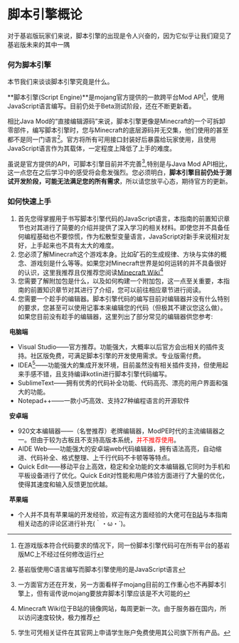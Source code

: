 # 脚本引擎概论

对于基岩版玩家们来说，脚本引擎的出现是令人兴奋的，因为它似乎让我们窥见了基岩版未来的其中一隅

### 何为脚本引擎

本节我们来谈谈脚本引擎究竟是什么。

**脚本引擎(Script Engine)**是mojang官方提供的一款跨平台Mod API[^1]，使用JavaScript语言编写。目前仍处于Beta测试阶段，还在不断更新着。

相比Java Mod的“直接编辑源码”来说，脚本引擎更像是Minecraft的一个可拆卸零部件，编写脚本引擎时，您与Minecraft的底层源码并无交集，他们使用的甚至都不是同一门语言[^2]。官方将所有可用接口封装好后暴露给玩家使用，且使用JavaScript语言作为其载体，一定程度上降低了上手的难度。

虽说是官方提供的API，可脚本引擎目前并不完善[^3],特别是与Java Mod API相比，这一点您在之后学习中的感受将会愈发强烈。您必须明白，**脚本引擎目前仍处于测试开发阶段，可能无法满足您的所有需求**，所以请您放平心态，期待官方的更新。

### 如何快速上手

1. 首先您得掌握用于书写脚本引擎代码的JavaScript语言，本指南的前置知识章节也对其进行了简要的介绍并提供了深入学习的相关材料。即使您并不具备任何编程基础也不要惊慌，作为松散型变量语言，JavaScript对新手来说相对友好，上手起来也不具有太大的难度。
2. 您必须了解Minecraft这个游戏本身。比如矿石的生成规律、方块与实体的概念、游戏刻是什么等等。如果您对Minecraft世界是如何运转的并不具备很好的认识，这里我推荐且仅推荐您阅读[Minecraft Wiki](https://wiki.biligame.com/mc/Minecraft_Wiki?hmsr=游戏中心&hmpl=&hmcu=&hmkw=&hmci=)[^4]
3. 您需要了解附加包是什么，以及如何构建一个附加包，这一点至关重要，本指南的前置知识章节对其进行了介绍，您可以前往相应章节进行阅读。
4. 您需要一个趁手的编辑器。脚本引擎代码的编写目前对编辑器并没有什么特别的要求，您甚至可以使用记事本来编辑您的代码（但极其不建议您这么做）。如果您目前没有趁手的编辑器，这里列出了部分常见的编辑器供您参考:

​	**电脑端** 

- Visual Studio——官方推荐。功能强大，大概率以后官方会出相关的插件支持。社区版免费，可满足脚本引擎的开发使用需求。专业版需付费。
- IDEA[^5]——功能强大的集成开发环境，目前虽然没有相关插件支持，但使用起来手感不错，且支持编译kotlin进行脚本引擎代码编写。
- SublimeText——拥有优秀的代码补全功能、代码高亮、漂亮的用户界面和强大的功能。
- Notepad++——一款小巧高效、支持27种编程语言的开源软件 

​	**安卓端** 

- 920文本编辑器——（名誉推荐）老牌编辑器，ModPE时代的主流编辑器之一。但由于较为古板且不支持高版本系统，<font color="red">并不推荐使用</font>。
- AIDE Web——功能强大的安卓端web代码编辑器，拥有语法高亮，自动缩进、代码补全、格式整理、上千行代码不卡顿等等特点。
- Quick Edit——移动平台上高效，稳定和全功能的文本编辑器,它同时为手机和平板设备进行了优化。Quick Edit对性能和用户体验方面进行了大量的优化，使得其速度和输入反馈更加优越。 

​	**苹果端** 

- 个人并不具有苹果端的开发经验，欢迎有这方面经验的大佬可在[B站](https://space.bilibili.com/15122547)与本指南相关动态的评论区进行补充(｀・ω・´)。



[^1]: 在游戏版本符合代码要求的情况下，同一份脚本引擎代码可在所有平台的基岩版MC上不经过任何修改运行
[^2]: 基岩版使用C语言编写而脚本引擎使用的是JavaScript语言
[^3]: 一方面官方还在开发，另一方面看样子mojang目前的工作重心也不再脚本引擎上，但有谣传说mojang要放弃脚本引擎应该是不大可能的
[^4]: Minecraft Wiki位于B站的镜像网站，每周更新一次。由于服务器在国内，所以访问速度较快，极力推荐
[^5]: 学生可凭相关证件在其官网上申请学生账户免费使用其公司旗下所有产品。




